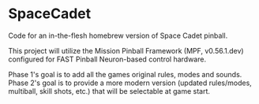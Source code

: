 # SpaceCadet
Code for an in-the-flesh homebrew version of Space Cadet pinball.

This project will utilize the Mission Pinball Framework (MPF, v0.56.1.dev) configured for FAST Pinball Neuron-based control hardware.

Phase 1's goal is to add all the games original rules, modes and sounds.
Phase 2's goal is to provide a more modern version (updated rules/modes, multiball, skill shots, etc.) that will be selectable at game start.
